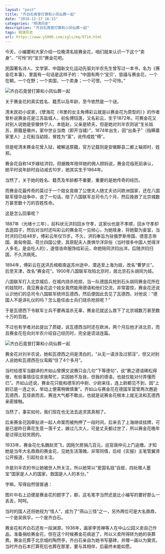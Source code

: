 ```yaml
---
layout: "post"
title: "齐白石竟曾打算和小凤仙葬一起"
date: "2018-12-17 16:15"
categories: "明清历史"
description: "齐白石竟曾打算和小凤仙葬一起"
tags: 明清历史
url: https://www.y5000.com/zgls/mq/9714.html
---
```






今天，小编要和大家介绍一位晚清名妓赛金花，咱们就来认识一下这个“卖身”、“可怜”的“宝贝”赛金花吧。

民国著名诗人、文学家、中国新文化运动先驱刘半农先生曾写过一本书，名为《赛金花本事》，里面有一句话是这样子的：“中国有两个‘宝贝’，慈禧与赛金花，一个在朝，一个在野；一个卖国，一个卖身；一个可恨，一个可怜。”

![齐白石竟曾打算和小凤仙葬一起](/uploads/allimg/170109/6-1F109113Z0624.JPG)

关于赛金花的真实姓名、籍贯以及年龄，至今依然是一个谜。

清末民初小说家，《孽海花（书里的女主角傅彩云就是以赛金花为原型的）》的作者曾朴说赛金花是江苏盐城人，初名傅钰莲，又名彩云，生于1872年。可赛金花又对别人说她是安徽休宁人，本姓赵，父亲是轿夫，但是她对刘半农则说“生长姑苏，原籍是徽州，家中世业当商（即开当铺）”，1874年出生，因“出条子”（指瞒着家里人）上花船当幼妓，冒姓为“富”，讹传成姓“傅”。

但是呢清末赛金花曾入狱，被解送原籍，官方记载则是安徽黟县二都上轴郑村，姓郑。

赛金花自称14岁嫁给洪钧，但据晚年陪伴她的佣人顾妈说，赛金花临死前承认，她平时说年龄时自动减去10岁，她其实生于1864年。

当然了，关于她的姓名、籍贯及年龄都不重要，重要的是她传奇的经历。

而赛金花最传奇的莫过于一个妓女竟做了公使夫人随丈夫访问欧洲国家，还在八国联军侵华战争中，说了一句话，陪了八国联军总司令几个月，然后挽救了北京城数万甚至数十万的百姓性命。

这是怎么回事呢？

1887年（光绪十三年），前科状元洪钧回乡守孝，这家伙也是不孝顺，回乡守孝却去逛园子，然后对当时还叫彩云的赛金花一见倾心，为她赎身，将她娶为妾室，当时洪钧已经48岁，傅彩云年仅15岁。不久，洪钧奉旨为驻俄罗斯帝国、德意志帝国、奥匈帝国、荷兰四国公使，其原配夫人畏惧华洋异俗（当时很多中国人觉得洋人多毛，是会吃人的），遂借诰命服饰给彩云，命她陪同洪钧出洋。后随洪钧归国，不久洪病死。

1894年，傅彩云在送洪氏棺柩南返苏州途中，潜逃至上海为妓，改名“曹梦兰”。后至天津，改名“赛金花”。1900年八国联军攻陷北京时，居北京石头胡同为妓。

八国联军打入北京城后，在城内烧杀抢掠，当一队德国兵抢到石头胡同赛金花所在的妓院时，竟见赛金花这个妓女竟然能用德语和他们交流，非常震惊，赛金花还说认识他们的总司令八国联军统帅瓦德西，然后便因此去见了瓦德西，对他说：“德国人不是讲礼仪的吗？怎么能任由士兵们烧杀抢掠呢？”

于是瓦德西下令联军士兵不要再滥杀无辜，赛金花就这么救下了北京城数万甚至数十万的百姓。

不过也有学者对此提出了质疑，说瓦德西当时还在欧洲，两个月后他才进北京，而且赛金花在向刘半农介绍自己经历时，完全是谎话连篇。

![齐白石竟曾打算和小凤仙葬一起](/uploads/allimg/170109/6-1F109113942c0.JPG)

赛金花对刘半农说，她和瓦德西之间是清白的，“从无一语涉及过邪淫”，但又对别人说她和瓦德西在仪鸾殿“住了4个多月”。

当时给德军当翻译的齐如山曾撰文说赛只会几句“下等德句”，说“赛之德语稀松得很，有些事情往往求我帮忙，实因她不及我，但我的德语，也就仅能对付弄懂而已”。齐如山还说，赛金花只能和德军的中尉、少尉来往，连上尉都见不到，因“上尉已是一连之长，举动上便需稍微慎重”。齐如山与赛金花在德国军营曾两次邂逅瓦德西，瓦径直而去，赛连大气都不敢出，也就是说赛金花根本上就无法和瓦德西亲密接触。

当然了，事实如何，我们现在也无法去追求其真相了。

后来赛金花因牵扯进一起人命案而被拘押了一段时间，后来去了上海继续挂牌，可是已是昨日黄花生意一落千丈，嫁过几次人，可是丈夫都过世了，所以赛金花晚年是过得比较贫困的。

1933年，赛金花化名魏赵灵飞，因拖欠房捐几百元，巡官唐仲元上门追缴，才知她是当年大名鼎鼎的赛金花，见她生活落魄，非常同情，后经《实报》主笔管翼贤公开报道，引起社会关注。

许是刘半农的书让她被世人所关注，所以她常以“爱国名妓”自居，四处赠人墨宝“国家是人人的国家，救国是人人的本分。”

字嘛，写得自然很普通：

图片中右上边便是赛金花的题字了，额，这毛笔字当然还是比小编写的要好那么一丢丢，呵呵。

当时的国人还将她视为“怪人”，成为了“燕山三怪”之一，另外两位可是大名鼎鼎，一个是吴佩孚，一个是齐白石。

赛金花和齐白石还有一段渊源，1936年，画家李苦禅等人在中山公园义卖自己作品，准备捐给赛金花，但在这个时候赛金花病逝了，所以义卖所得转为她的丧葬费。赛金花葬于北京城的陶然亭，齐白石亲自为她书写墓碑，并赠一画以为奠资。当时齐白石本打算死后也葬在那里，要与其相伴，后最终未能如愿。
